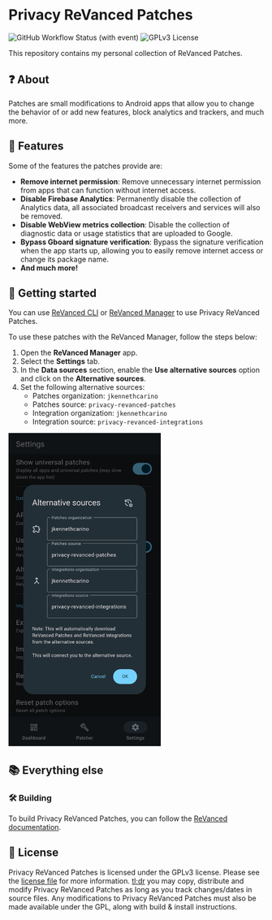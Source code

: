 # Privacy ReVanced Patches

![GitHub Workflow Status (with event)](https://img.shields.io/github/actions/workflow/status/jkennethcarino/privacy-revanced-patches/release.yml)
![GPLv3 License](https://img.shields.io/badge/License-GPL%20v3-yellow.svg)

This repository contains my personal collection of ReVanced Patches.

## ❓ About

Patches are small modifications to Android apps that allow you to change the behavior of or add new features,
block analytics and trackers, and much more.

## 🧩 Features

Some of the features the patches provide are:

* **Remove internet permission**: Remove unnecessary internet permission from apps that can function without internet access.
* **Disable Firebase Analytics**: Permanently disable the collection of Analytics data, all associated
    broadcast receivers and services will also be removed.
* **Disable WebView metrics collection**: Disable the collection of diagnostic data or usage statistics
    that are uploaded to Google.
* **Bypass Gboard signature verification**: Bypass the signature verification when the app starts up,
    allowing you to easily remove internet access or change its package name.
* **And much more!**

## 🚀 Getting started

You can use [ReVanced CLI](https://github.com/ReVanced/revanced-cli) or [ReVanced Manager](https://github.com/ReVanced/revanced-manager) to use Privacy ReVanced Patches.

To use these patches with the ReVanced Manager, follow the steps below:
1. Open the **ReVanced Manager** app.
2. Select the **Settings** tab.
3. In the **Data sources** section, enable the **Use alternative sources** option and click on the **Alternative sources**.
4. Set the following alternative sources:
    - Patches organization: `jkennethcarino`
    - Patches source: `privacy-revanced-patches`
    - Integration organization: `jkennethcarino`
    - Integration source: `privacy-revanced-integrations`

<img src="/assets/rvm-alternative_sources.png" width="300px" />

## 📚 Everything else

### 🛠️ Building

To build Privacy ReVanced Patches, you can follow the [ReVanced documentation](https://github.com/ReVanced/revanced-documentation).

## 📜 License

Privacy ReVanced Patches is licensed under the GPLv3 license. Please see the [license file](LICENSE) for more information.
[tl;dr](https://www.tldrlegal.com/license/gnu-general-public-license-v3-gpl-3) you may copy, distribute and modify Privacy ReVanced Patches as long as you track changes/dates in source files.
Any modifications to Privacy ReVanced Patches must also be made available under the GPL,
along with build & install instructions.
